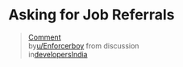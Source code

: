 # Asking for Job Referrals

<blockquote class="reddit-embed-bq" data-embed-showtitle="true" data-embed-context="1" data-embed-depth="2" data-embed-height="1974"><a href="https://www.reddit.com/r/developersIndia/comments/vclqru/comment/icffcq0/">Comment</a><br> by<a href="https://www.reddit.com/user/Enforcerboy/">u/Enforcerboy</a> from discussion<a href="https://www.reddit.com/r/developersIndia/comments/vclqru/getting_ghosted_after_asking_for_referrals_is/"></a><br> in<a href="https://www.reddit.com/r/developersIndia/">developersIndia</a></blockquote><script async="" src="https://embed.reddit.com/widgets.js" charset="UTF-8"></script>